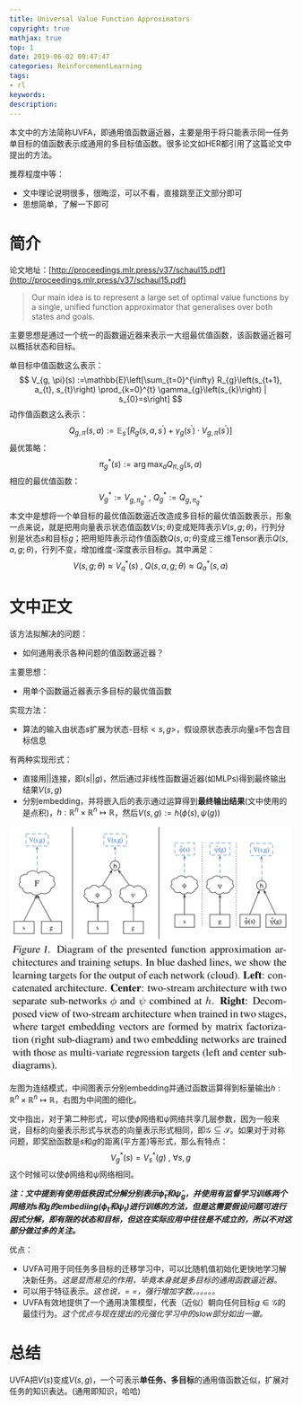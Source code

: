 ```yaml
---
title: Universal Value Function Approximators
copyright: true
mathjax: true
top: 1
date: 2019-06-02 09:47:47
categories: ReinforcementLearning
tags:
- rl
keywords:
description:
---
```


本文中的方法简称UVFA，即通用值函数逼近器，主要是用于将只能表示同一任务单目标的值函数表示成通用的多目标值函数。很多论文如HER都引用了这篇论文中提出的方法。

推荐程度中等：

- 文中理论说明很多，很晦涩，可以不看，直接跳至正文部分即可
- 思想简单，了解一下即可

<!--more-->

# 简介

论文地址：[http://proceedings.mlr.press/v37/schaul15.pdf](http://proceedings.mlr.press/v37/schaul15.pdf)

> Our main idea is to represent a large set of optimal value functions by a single, unified function approximator that generalises over both states and goals.

主要思想是通过一个统一的函数逼近器来表示一大组最优值函数，该函数逼近器可以概括状态和目标。

单目标中值函数这么表示：
$$
V_{g, \pi}(s) :=\mathbb{E}\left[\sum_{t=0}^{\infty} R_{g}\left(s_{t+1}, a_{t}, s_{t}\right) \prod_{k=0}^{t} \gamma_{g}\left(s_{k}\right) | s_{0}=s\right]
$$
动作值函数这么表示：
$$
Q_{g, \pi}(s, a) :=\mathbb{E}_{s^{\prime}}\left[R_{g}\left(s, a, s^{\prime}\right)+\gamma_{g}\left(s^{\prime}\right) \cdot V_{g, \pi}\left(s^{\prime}\right)\right]
$$
最优策略：
$$
\pi_{g}^{*}(s) :=\arg \max _{a} Q_{\pi, g}(s, a)
$$
相应的最优值函数：
$$
V_{g}^{*} :=V_{g, \pi_{g}^{*}} \ , \ Q_{g}^{*} :=Q_{g, \pi_{g}^{*}}
$$
本文中是想将一个单目标的最优值函数逼近改造成多目标的最优值函数表示，形象一点来说，就是把用向量表示状态值函数$V(s; \theta)$变成矩阵表示$V(s, g ; \theta)$，行列分别是状态$s$和目标$g$；把用矩阵表示动作值函数$Q(s, a; \theta)$变成三维Tensor表示$Q(s, a, g ; \theta)$，行列不变，增加维度-深度表示目标$g$。其中满足：
$$
V(s, g ; \theta) \approx V_{q}^{*}(s) \ , \ Q(s, a, g ; \theta) \approx Q_{a}^{*}(s, a)
$$

# 文中正文

该方法拟解决的问题：

- 如何通用表示各种问题的值函数逼近器？

主要思想：

- 用单个函数逼近器表示多目标的最优值函数

实现方法：

- 算法的输入由状态$s$扩展为状态-目标$\lt s,g \gt$，假设原状态表示向量$s$不包含目标信息

有两种实现形式：

- 直接用$||$连接，即$\left ( s||g \right )$，然后通过非线性函数逼近器(如MLPs)得到最终输出结果$V(s, g)$
- 分别embedding，并将嵌入后的表示通过运算得到**最终输出结果**(文中使用的是点积)，$h : \mathbb{R}^{n} \times \mathbb{R}^{n} \mapsto \mathbb{R}$，然后$V(s, g) :=h(\phi(s), \psi(g))$

![](./universal-value-function-approximators/sg.png)

左图为连结模式，中间图表示分别embedding并通过函数运算得到标量输出$h : \mathbb{R}^{n} \times \mathbb{R}^{n} \mapsto \mathbb{R}$，右图为中间图的细化。

文中指出，对于第二种形式，可以使$\phi$网络和$\psi$网络共享几层参数，因为一般来说，目标的向量表示形式与状态的向量表示形式相同，即$\mathcal{G} \subseteq \mathcal{S}$。如果对于对称问题，即奖励函数是$s$和$g$的距离(平方差)等形式，那么有特点：
$$
V_{g}^{*}(s)=V_{s}^{*}(g) \ , \ \forall s, g
$$
这个时候可以使$\phi$网络和$\psi$网络相同。

***注：文中提到有使用低秩因式分解分别表示$\hat{\phi}_{t}$和$\hat{\psi}_{g}$，并使用有监督学习训练两个网络对$s$和$g$的embediing($\phi_{t}$和$\psi_{t}$)进行训练的方法，但是这需要假设问题可进行因式分解，即有限的状态和目标，但这在实际应用中往往是不成立的，所以不对这部分做过多的关注。***

优点：

- UVFA可用于同任务多目标的迁移学习中，可以比随机值初始化更快地学习解决新任务。*这是显而易见的作用，毕竟本身就是多目标的通用函数逼近器。*
- 可以用于特征表示。*这也说，= =，强行增加字数。。。。。。*
- UVFA有效地提供了一个通用决策模型，代表（近似）朝向任何目标$g \in \mathcal{G}$的最佳行为。*这个优点与现在提出的元强化学习中的slow部分如出一辙。*

# 总结

UVFA把$V(s)$变成$V(s,g)$，一个可表示**单任务、多目标**的通用值函数近似，扩展对任务的知识表达。(通用即知识，哈哈)